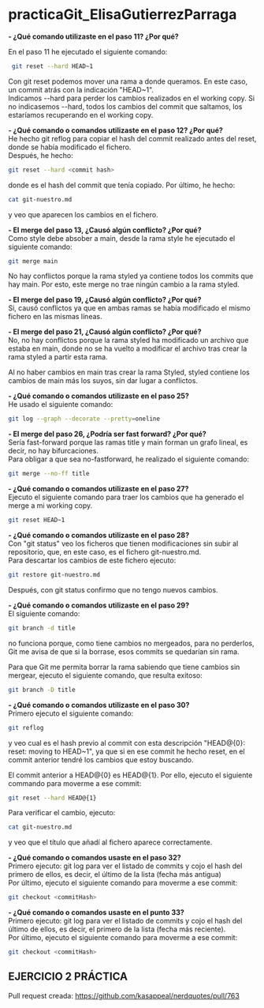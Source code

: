 # practicaGit_ElisaGutierrezParraga
**- ¿Qué comando utilizaste en el paso 11? ¿Por qué?**
  
En el paso 11 he ejecutado el siguiente comando:

```bash
 git reset --hard HEAD~1
```
Con git reset podemos mover una rama a donde queramos. En este caso, un commit atrás con la indicación "HEAD~1".\
Indicamos --hard para perder los cambios realizados en el working copy. Si no indicasemos --hard, todos los cambios del commit que saltamos, los estaríamos recuperando en el working copy.

**- ¿Qué comando o comandos utilizaste en el paso 12? ¿Por qué?**\
He hecho git reflog para copiar el hash del commit realizado antes del reset, donde se había modificado el fichero.\
Después, he hecho:
```bash
git reset --hard <commit hash>
```
donde <commit hash> es el hash del commit que tenía copiado.
Por último, he hecho:

```bash
cat git-nuestro.md
```
y veo que aparecen los cambios en el fichero.

**- El merge del paso 13, ¿Causó algún conflicto? ¿Por qué?**\
Como style debe absober a main, desde la rama style he ejecutado el siguiente comando:
```bash
git merge main
```
No hay conflictos porque la rama styled ya contiene todos los commits que hay main. Por esto, este merge no trae ningún cambio a la rama styled.

**- El merge del paso 19, ¿Causó algún conflicto? ¿Por qué?**\
Si, causó conflictos ya que en ambas ramas se había modificado el mismo fichero en las mismas líneas.

**- El merge del paso 21, ¿Causó algún conflicto? ¿Por qué?**\
No, no hay conflictos porque la rama styled ha modificado un archivo que estaba en main, donde no se ha vuelto a modificar el archivo tras crear la rama styled a partir esta rama.

Al no haber cambios en main tras crear la rama Styled, styled contiene los cambios de main más los suyos, sin dar lugar a conflictos.

**- ¿Qué comando o comandos utilizaste en el paso 25?**\
He usado el siguiente comando:

```bash
git log --graph --decorate --pretty=oneline
``` 

**- El merge del paso 26, ¿Podría ser fast forward? ¿Por qué?**\
Sería fast-forward porque las ramas title y main forman un grafo lineal, es decir, no hay bifurcaciones.\
Para obligar a que sea no-fastforward, he realizado el siguiente comando:
```bash
git merge --no-ff title
``` 

**- ¿Qué comando o comandos utilizaste en el paso 27?**\
Ejecuto el siguiente comando para traer los cambios que ha generado el merge a mi working copy.
```bash
git reset HEAD~1
``` 

**- ¿Qué comando o comandos utilizaste en el paso 28?**\
Con "git status" veo los ficheros que tienen modificaciones sin subir al repositorio, que, en este caso, es el fichero git-nuestro.md.\
Para descartar los cambios de este fichero ejecuto:
```bash
git restore git-nuestro.md
``` 
Después, con git status confirmo que no tengo nuevos cambios.

**- ¿Qué comando o comandos utilizaste en el paso 29?**\
El siguiente comando: 
```bash
git branch -d title
``` 
no funciona porque, como tiene cambios no mergeados, para no perderlos, Git me avisa de que si la borrase, esos commits se quedarían sin rama.

Para que Git me permita borrar la rama sabiendo que tiene cambios sin mergear, ejecuto el siguiente comando, que resulta exitoso:
```bash
git branch -D title
``` 

**- ¿Qué comando o comandos utilizaste en el paso 30?**\
Primero ejecuto el siguiente comando:
```bash
git reflog
```
y veo cual  es el hash previo al commit con esta descripción "HEAD@{0}: reset: moving to HEAD~1", ya que si en ese commit he hecho reset, en el commit anterior tendré los cambios que estoy buscando.

El commit anterior a HEAD@{0} es HEAD@{1}. Por ello, ejecuto el siguiente commando para moverme a ese commit:
```bash
git reset --hard HEAD@{1}
``` 
Para verificar el cambio, ejecuto:
```bash
cat git-nuestro.md
```
y veo que el título que añadí al fichero aparece correctamente.

**- ¿Qué comando o comandos usaste en el paso 32?**\
Primero ejecuto:
git log 
para ver el listado de commits y cojo el hash del primero de ellos, es decir, el último de la lista (fecha más antigua)\
Por último, ejecuto el siguiente comando para moverme a ese commit:
```bash
git checkout <commitHash>
```

**- ¿Qué comando o comandos usaste en el punto 33?**\
Primero ejecuto:
git log 
para ver el listado de commits y cojo el hash del último de ellos, es decir, el primero de la lista (fecha más reciente).\
Por último, ejecuto el siguiente comando para moverme a ese commit:
```bash
git checkout <commitHash>
```


## EJERCICIO 2 PRÁCTICA 
Pull request creada: https://github.com/kasappeal/nerdquotes/pull/763
